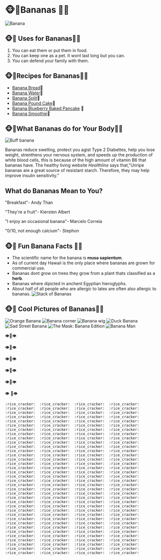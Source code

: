 # :monkey_face::banana:**Bananas** :banana::monkey_face:
![Banana](https://encrypted-tbn0.gstatic.com/images?q=tbn:ANd9GcRjds0quR3qmPd5CBTnEnzT575E0Me7pwRKqkvxQnus3EimHKieHQ)

## :monkey_face::banana: Uses for Bananas:banana::monkey_face:
1. You can eat them or put them in food.
2. You can keep one as a pet. It wont last long but you can.
3. You can defend your family with them.

## :monkey_face::banana:Recipes for Bananas:banana::monkey_face:
* [Banana Bread](https://www.allrecipes.com/recipe/20144/banana-banana-bread/):bread:
* [Banana Water](https://www.allrecipes.com/video/9189/gam-gams-hot-banana-water/?internalSource=picture_play&referringId=270779&referringContentType=Recipe):tumbler_glass:
* [Banana Split](https://www.tasteofhome.com/recipes/all-american-banana-split/):ice_cream:
* [Banana Pound Cake](https://www.tasteofhome.com/recipes/banana-pound-cake/):cake:
* [Banana Blueberry Baked Pancake](https://www.crazyforcrust.com/banana-blueberry-baked-pancake/)	:pancakes:
* [Banana Smoothie](https://www.inspiredtaste.net/19907/simple-banana-smoothie-recipe/):tropical_drink:

## :monkey_face::banana:What Bananas do for Your Body:banana::monkey_face:
![Buff banana](https://encrypted-tbn0.gstatic.com/images?q=tbn:ANd9GcTc3ioAXe0yYci6siqfIQN2g8-sBYApqjKt8XyTQygh4yGEyJmt) 

 Bananas reduce swelling, protect you agist Type 2 Diabettes, help you lose weight, strenthens your
nervous system, and speeds up the production of white blood cells, this is because of the high amount of vitamin B6 that bananas have. The healthy living website *Healthline* says that,"Unripe bananas are a great source of resistant starch. Therefore, they may help improve insulin sensitivity." 

## What do Bananas Mean to You?
"Breakfast"- Andy Than

"They're a fruit"- Kiersten Albert

"I enjoy an occasional banana"- Marcelo Correia

"0/10, not enough calcium"- Stephon

 ## :monkey_face::banana: Fun Banana Facts :banana::monkey_face:

 * The scientific name for the banana is  **musa sapientum**.
 * As of current day Hawaii is the only place where bananas are grown for commercial use.
 * Bananas dont grow on trees they grow from a plant thats classified as a **herb**.
 * Bananas  where dipicted in anchent Egyptian hieroglyphs.
 * About half of all people who are allergic to latex are often also allergic to bananas.
 ![Stack of Bananas](https://thebananapolice.com/wp-content/uploads/2012/12/bananas-close-up.jpg)

 ## :monkey_face::banana: Cool Pictures of Bananas:banana::monkey_face:
![Orange Banana](https://encrypted-tbn0.gstatic.com/images?q=tbn:ANd9GcTR4lGE1KkKe-hnsDqCQXvV4dvnJgqe7ZlpC9N1g0AFOcByzpE2oQ)
![Banana corner](https://encrypted-tbn0.gstatic.com/images?q=tbn:ANd9GcSfVNzPfLp2Hiqlu_6lFV7ByvGrtwy_uuCUQjKm3cGasf8bDQQpNA) 
![Banana wig](https://encrypted-tbn0.gstatic.com/images?q=tbn:ANd9GcQr53x6jFZZRkGU4Z0Qj68Sxrb4f8ceG-wJ4i2z_WZZlT7vvQZuZQ)
![Duck Banana](https://encrypted-tbn0.gstatic.com/images?q=tbn:ANd9GcSGv22bajn18LrFuC77a0V7hnNRj-3ILFsu2_e9Xvi_SwtSltye)
![Sad Street Banana](https://encrypted-tbn0.gstatic.com/images?q=tbn:ANd9GcSvxdNlZiyKbpeTVG-Iyu324jsFuybIA9em--40yGrUzPA4d67Dzw)
![The Mask: Banana Edition](https://encrypted-tbn0.gstatic.com/images?q=tbn:ANd9GcSJwzYrdrPmtLq5vukEKlmPd7lzQUrpSxogHIGTOhc2-AtG1Tzm2A)
![Banana Man](https://encrypted-tbn0.gstatic.com/images?q=tbn:ANd9GcRPe4GTPPP9s-N21NSnGW0y_Iz4J9q2fLZuqtEbhP7aGZlPCrzIQg&s)

:eye::lips::eye:

:eye::tongue::eye: 

:eye::pig_nose::eye:	

:eye::chestnut::eye:

:eye::banana::eye:

:eye:	:rice_cracker::eye:

	:rice_cracker:	:rice_cracker:	:rice_cracker:	:rice_cracker:	:rice_cracker:	:rice_cracker:	:rice_cracker:	:rice_cracker:	:rice_cracker:	:rice_cracker:	:rice_cracker:	:rice_cracker:	:rice_cracker:	:rice_cracker:	:rice_cracker:	:rice_cracker:	:rice_cracker:	:rice_cracker:	:rice_cracker:	:rice_cracker:	:rice_cracker:	:rice_cracker:	:rice_cracker:	:rice_cracker:	:rice_cracker:	:rice_cracker:	:rice_cracker:	:rice_cracker:	:rice_cracker:	:rice_cracker:	:rice_cracker:	:rice_cracker:	:rice_cracker:	:rice_cracker:	:rice_cracker:	:rice_cracker:	:rice_cracker:	:rice_cracker:	:rice_cracker:	:rice_cracker:	:rice_cracker:	:rice_cracker:	:rice_cracker:	:rice_cracker:	:rice_cracker:	:rice_cracker:	:rice_cracker:	:rice_cracker:	:rice_cracker:	:rice_cracker:	:rice_cracker:	:rice_cracker:	:rice_cracker:	:rice_cracker:	:rice_cracker:	:rice_cracker:	:rice_cracker:	:rice_cracker:	:rice_cracker:	:rice_cracker:	:rice_cracker:	:rice_cracker:	:rice_cracker:	:rice_cracker:	:rice_cracker:	:rice_cracker:	:rice_cracker:	:rice_cracker:	:rice_cracker:	:rice_cracker:	:rice_cracker:	:rice_cracker:	:rice_cracker:	:rice_cracker:	:rice_cracker:	:rice_cracker:	:rice_cracker:	:rice_cracker:	:rice_cracker:	:rice_cracker:	:rice_cracker:	:rice_cracker:	:rice_cracker:	:rice_cracker:	:rice_cracker:	:rice_cracker:	:rice_cracker:	:rice_cracker:	:rice_cracker:	:rice_cracker:	:rice_cracker:	:rice_cracker:	:rice_cracker:	:rice_cracker:	:rice_cracker:	:rice_cracker:	:rice_cracker:	:rice_cracker:	:rice_cracker:	:rice_cracker:	:rice_cracker:	:rice_cracker:	:rice_cracker:	:rice_cracker:	:rice_cracker:	:rice_cracker:	:rice_cracker:	:rice_cracker:	:rice_cracker:	:rice_cracker:	:rice_cracker:	:rice_cracker:	:rice_cracker:	:rice_cracker:	:rice_cracker:	:rice_cracker:	:rice_cracker:	:rice_cracker:	:rice_cracker:	:rice_cracker:	:rice_cracker:	:rice_cracker:	:rice_cracker:	:rice_cracker:	:rice_cracker:	:rice_cracker:	:rice_cracker:	:rice_cracker:	:rice_cracker:	:rice_cracker:	:rice_cracker:	:rice_cracker:	:rice_cracker:	:rice_cracker:	:rice_cracker:	:rice_cracker:	:rice_cracker:	:rice_cracker:	:rice_cracker:	:rice_cracker:	:rice_cracker:	:rice_cracker:	:rice_cracker:	:rice_cracker:
